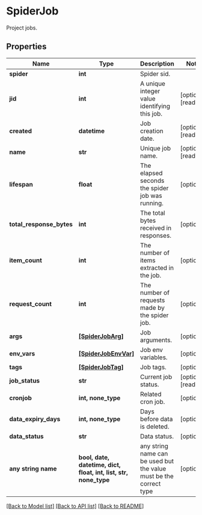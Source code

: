 # SpiderJob

Project jobs.

## Properties
Name | Type | Description | Notes
------------ | ------------- | ------------- | -------------
**spider** | **int** | Spider sid. | 
**jid** | **int** | A unique integer value identifying this job. | [optional] [readonly] 
**created** | **datetime** | Job creation date. | [optional] [readonly] 
**name** | **str** | Unique job name. | [optional] [readonly] 
**lifespan** | **float** | The elapsed seconds the spider job was running. | [optional] 
**total_response_bytes** | **int** | The total bytes received in responses. | [optional] 
**item_count** | **int** | The number of items extracted in the job. | [optional] 
**request_count** | **int** | The number of requests made by the spider job. | [optional] 
**args** | [**[SpiderJobArg]**](SpiderJobArg.md) | Job arguments. | [optional] 
**env_vars** | [**[SpiderJobEnvVar]**](SpiderJobEnvVar.md) | Job env variables. | [optional] 
**tags** | [**[SpiderJobTag]**](SpiderJobTag.md) | Job tags. | [optional] 
**job_status** | **str** | Current job status. | [optional] [readonly] 
**cronjob** | **int, none_type** | Related cron job. | [optional] 
**data_expiry_days** | **int, none_type** | Days before data is deleted. | [optional] 
**data_status** | **str** | Data status. | [optional] 
**any string name** | **bool, date, datetime, dict, float, int, list, str, none_type** | any string name can be used but the value must be the correct type | [optional]

[[Back to Model list]](../README.md#documentation-for-models) [[Back to API list]](../README.md#documentation-for-api-endpoints) [[Back to README]](../README.md)


